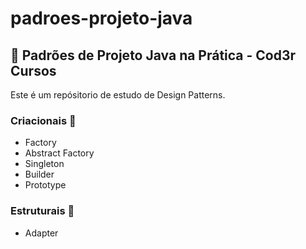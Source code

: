 # padroes-projeto-java

## 🎲 Padrões de Projeto Java na Prática - Cod3r Cursos

Este é um repósitorio de estudo de Design Patterns.

### **Criacionais** 📏
- Factory
- Abstract Factory
- Singleton
- Builder
- Prototype

### **Estruturais** 🧱
- Adapter
